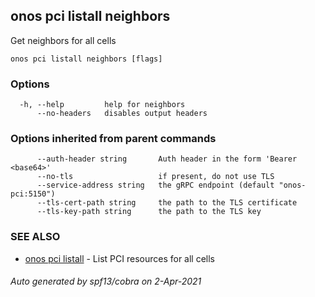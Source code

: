 ## onos pci listall neighbors

Get neighbors for all cells

```
onos pci listall neighbors [flags]
```

### Options

```
  -h, --help         help for neighbors
      --no-headers   disables output headers
```

### Options inherited from parent commands

```
      --auth-header string       Auth header in the form 'Bearer <base64>'
      --no-tls                   if present, do not use TLS
      --service-address string   the gRPC endpoint (default "onos-pci:5150")
      --tls-cert-path string     the path to the TLS certificate
      --tls-key-path string      the path to the TLS key
```

### SEE ALSO

* [onos pci listall](onos_pci_listall.md)	 - List PCI resources for all cells

###### Auto generated by spf13/cobra on 2-Apr-2021
